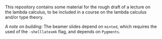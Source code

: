 This repository contains some material for the rough draft of a lecture on the lambda calculus, to be included in a course on the lambda calculus and/or type theory.

*A note on building:* The beamer slides depend on `minted`, which requires the used of the `-shelllatexmk` flag, and depends on `Pygments`.


